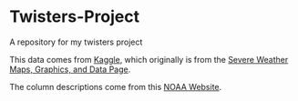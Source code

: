 # Twisters-Project
A repository for my twisters project

This data comes from [Kaggle](https://www.kaggle.com/datasets/michaelbryantds/tornadoes), which originally is from the [Severe Weather Maps, Graphics, and Data Page](https://www.spc.noaa.gov/wcm/).

The column descriptions come from this [NOAA Website](https://www.spc.noaa.gov/wcm/data/SPC_severe_database_description.pdf).
